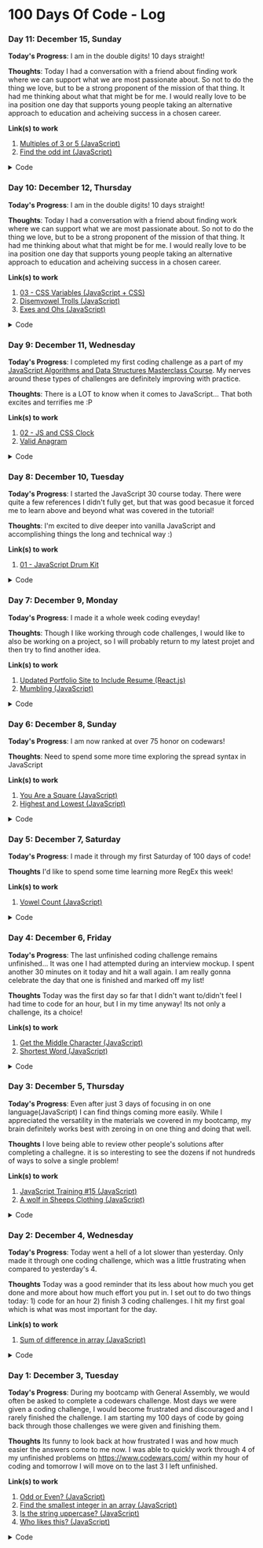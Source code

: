 # 100 Days Of Code - Log

### Day 11: December 15, Sunday

**Today's Progress**: I am in the double digits! 10 days straight!

**Thoughts**: Today I had a conversation with a friend about finding work where we can support what we are most passionate about. So not to do the thing we love, but to be a strong proponent of the mission of that thing. It had me thinking about what that might be for me. I would really love to be ina position one day that supports young people taking an alternative approach to education and acheiving success in a chosen career. 

**Link(s) to work**
1. [Multiples of 3 or 5 (JavaScript)](https://www.codewars.com/kata/multiples-of-3-or-5/javascript)
2. [Find the odd int (JavaScript)](https://www.codewars.com/kata/find-the-odd-int/javascript)
<details><summary>Code</summary>
<p> 1

```javascript
function solution(number) {
  let total = 0;
  for (let i = number-1; i >= 0; i--){
    if (i % 3 == 0 || i % 5 == 0) {
      total += i
    }
  } return total
}
```

</p>
<p> 2

```javascript
function findOdd(A) {
  let counter = {}
  for (let integer of A) {
    if (counter[integer]) {
      counter[integer] += 1;
    } else {
      counter[integer] = 1;
    }
  }
  for (let num in counter) {
    if (counter[num] % 2 === 1)
      return parseInt(num)
  }
}
```

</p>
</details>

### Day 10: December 12, Thursday

**Today's Progress**: I am in the double digits! 10 days straight!

**Thoughts**: Today I had a conversation with a friend about finding work where we can support what we are most passionate about. So not to do the thing we love, but to be a strong proponent of the mission of that thing. It had me thinking about what that might be for me. I would really love to be ina position one day that supports young people taking an alternative approach to education and acheiving success in a chosen career. 

**Link(s) to work**
1. [03 - CSS Variables (JavaScript + CSS)](https://github.com/bonniepeters/JavaScript30)
2. [Disemvowel Trolls (JavaScript)](https://www.codewars.com/kata/disemvowel-trolls/javascript)
3. [Exes and Ohs (JavaScript)](https://www.codewars.com/kata/55908aad6620c066bc00002a/solutions/javascript)
<details><summary>Code</summary>
<p> 1

```javascript
const inputs = document.querySelectorAll(".controls input");
function handleUpdate() {
  const suffix = this.dataset.sizing || "";
  document.documentElement.style.setProperty(`--${this.name}`,
 this.value + suffix)
}
inputs.forEach(input => input.addEventListener('change', 
handleUpdate));
inputs.forEach(input => input.addEventListener('mousemove', 
handleUpdate));
```

</p>
<p> 2

```javascript
function disemvowel(str) {
  return str.replace(/[aeiou]/gi, '');
}
```

</p>
<p> 3

```javascript
function XO(str) {
  let xCount = 0
  let oCount = 0
  for (let char of str) {
    if (char.toLowerCase() == 'x') {
      xCount += 1;
    }
    else if (char.toLowerCase() == 'o') {
      oCount += 1;   
    }
  } return (xCount == oCount)
}
```

</p>
</details>

### Day 9: December 11, Wednesday

**Today's Progress**: I completed my first coding challenge as a part of my [JavaScript Algorithms and Data Structures Masterclass Course](https://www.udemy.com/course/js-algorithms-and-data-structures-masterclass). My nerves around these types of challenges are definitely improving with practice.

**Thoughts**: There is a LOT to know when it comes to JavaScript... That both excites and terrifies me :P

**Link(s) to work**
1. [02 - JS and CSS Clock](https://github.com/bonniepeters/JavaScript30)
2. [Valid Anagram](https://www.udemy.com/course/js-algorithms-and-data-structures-masterclass/learn/quiz/4410604#overview)
<details><summary>Code</summary>
<p> 1

```javascript
const secondHand = document.querySelector('.second-hand');
const minuteHand = document.querySelector('.minute-hand');
const hourHand = document.querySelector('.hour-hand');  

function setDate() {
  const now = new Date();

  const seconds = now.getSeconds();
  const secondsDegrees = ((seconds / 60) * 360) + 90;
  secondHand.style.transform = `rotate(${secondsDegrees}deg)`
  
  const minutes = now.getMinutes();
  const minutesDegrees = ((minutes / 60) * 360) + 90;
  minuteHand.style.transform = `rotate(${minutesDegrees}deg)`

  const hours = now.getHours();
  const hoursDegrees = ((hours / 60) * 360) + 90;
  hourHand.style.transform = `rotate(${hoursDegrees}deg)`

}
setInterval(setDate, 1000);
```

</p>
<p> 2

```javascript
function validAnagram(str1, str2) {
  if (str1.length !== str2.length) {
    return false
  } else {
    let sorted1 = str1.split("").sort().join("");
    let sorted2 = str2.split("").sort().join("");
    return (sorted1 !== sorted2 ? false : true);
  }
}
```

</p>
</details>

### Day 8: December 10, Tuesday

**Today's Progress**: I started the JavaScript 30 course today. There were quite a few references I didn't fully get, but that was good becasue it forced me to learn above and beyond what was covered in the tutorial!

**Thoughts**: I'm excited to dive deeper into vanilla JavaScript and accomplishing things the long and technical way :)

**Link(s) to work**
1. [01 - JavaScript Drum Kit](https://github.com/bonniepeters/JavaScript30)

<details><summary>Code</summary>
<p>

```javascript
  function removeTransition(e) {
    if (e.propertyName !== 'transform') return;
    e.target.classList.remove('playing');
  }

  function playSound(e) {
    const audio = document.querySelector(`audio[data-key="${e.keyCode}"]`);
    const key = document.querySelector(`div[data-key="${e.keyCode}"]`);
    if (!audio) return;

    key.classList.add('playing');
    audio.currentTime = 0;
    audio.play();
  }

  const keys = Array.from(document.querySelectorAll('.key'));
  keys.forEach(key => key.addEventListener('transitionend', removeTransition));
  window.addEventListener('keydown', playSound);
```

</p>
</details>

### Day 7: December 9, Monday

**Today's Progress**: I made it a whole week coding eveyday!

**Thoughts**: Though I like working through code challenges, I would like to also be working on a project, so I will probably return to my latest projet and then try to find another idea.

**Link(s) to work**
1. [Updated Portfolio Site to Include Resume (React.js)](https://github.com/bonniepeters/bonniepeters)
2. [Mumbling (JavaScript)](https://www.codewars.com/kata/mumbling/javascript)

<details><summary>Code</summary>
<p> 1

```
<a className="nav-link" href={process.env.PUBLIC_URL + "/Resume.pdf"} target="_blank">Resume</a>
```

</p>
<p> 2

```javascript
function accum(s) {
  s = s.split("");
  repeatArr = [];
  for (let i = 0; i < s.length; i++) {
    repeatArr.push(s[i].repeat(i + 1).toLowerCase() + "-");
  }
  let capitalizeArr = [];
  for (let x = 0; x < repeatArr.length; x++) {
    capitalizeArr.push(
      repeatArr[x].charAt(0).toUpperCase() + repeatArr[x].slice(1)
    );
  }
  newStr = capitalizeArr.join("");
  return newStr.substring(0, newStr.length - 1);
}
```

</p>
</details>

### Day 6: December 8, Sunday

**Today's Progress**: I am now ranked at over 75 honor on codewars!

**Thoughts**: Need to spend some more time exploring the spread syntax in JavaScript

**Link(s) to work**
1. [You Are a Square (JavaScript)](https://www.codewars.com/kata/54c27a33fb7da0db0100040e)
2. [Highest and Lowest (JavaScript)](https://www.codewars.com/kata/554b4ac871d6813a03000035)

<details><summary>Code</summary>
<p> 1

```javascript
var isSquare = function(n){
  return Math.sqrt(n) % 1 === 0;
}
```

</p>
<p> 2

```javascript
function highAndLow(numbers){
    let arr = numbers.split(" ")
    return `${(Math.max(...arr))} ${(Math.min(...arr))}`
}
```

</p>
</details>

### Day 5: December 7, Saturday

**Today's Progress**: I made it through my first Saturday of 100 days of code!

**Thoughts** I'd like to spend some time learning more RegEx this week!

**Link(s) to work**
1. [Vowel Count (JavaScript)](https://www.codewars.com/kata/vowel-count/javascript)

<details><summary>Code</summary>
<p>

```javascript
function getCount(str) {
    return (str.match(/[aeiou]/gi) || []).length;
}
```

</p>
</details>

### Day 4: December 6, Friday

**Today's Progress**: The last unfinished coding challenge remains unfinished... It was one I had attempted during an interview mockup. I spent another 30 minutes on it today and hit a wall again. I am really gonna celebrate the day that one is finished and marked off my list!

**Thoughts** Today was the first day so far that I didn't want to/didn't feel I had time to code for an hour, but I in my time anyway! Its not only a challenge, its a choice!

**Link(s) to work**
1. [Get the Middle Character (JavaScript)](https://www.codewars.com/kata/get-the-middle-character/javascript)
2. [Shortest Word (JavaScript)](https://www.codewars.com/kata/shortest-word/javascript)

<details><summary>Code</summary>
<p> 1

```javascript
function getMiddle(s)
{
    let middlePosition = Math.floor(s.length / 2)
    if (s.length % 2 == 0) {
        return `${s[middlePosition - 1]}${s[middlePosition]}`
    } else {
        return `${s[middlePosition]}`
    }
}
```

</p>
<p> 2

```javascript
function findShort(s) {
    let wordArr = s.split(" ")
    let shortestWordCount = wordArr[0].length
    for (let i = 1; i < wordArr.length; i++){
        if (wordArr[i].length < shortestWordCount) {
            shortestWordCount = wordArr[i].length
        }
    } return shortestWordCount
}
```

</p>
</details>

### Day 3: December 5, Thursday

**Today's Progress**: Even after just 3 days of focusing in on one language(JavaScript) I can find things coming more easily. While I appreciated the versatility in the materials we covered in my bootcamp, my brain definitely works best with zeroing in on one thing and doing that well.

**Thoughts** I love being able to review other people's solutions after completing a challegne. it is so interesting to see the dozens if not hundreds of ways to solve a single problem!

**Link(s) to work**
1. [JavaScript Training #15 (JavaScript)](https://www.codewars.com/kata/training-js-number-15-methods-of-number-object-tofixed-toexponential-and-toprecision/javascript)
2. [A wolf in Sheeps Clothing (JavaScript)](https://www.codewars.com/kata/a-wolf-in-sheeps-clothing/javascript)

<details><summary>Code</summary>
<p> 1

```javascript
function howManySmaller(arr,n){
    arr = arr.map(num => parseFloat(num.toFixed(2)))
    arr = arr.filter(num => num < n)
    return arr.length;
}
```

</p>
<p> 2

```javascript
function warnTheSheep(queue) {
    queue = queue.reverse()
    if (queue[0] == "wolf") {
        return `Pls go away and stop eating my sheep`
    } else {
        return `Oi! Sheep number ${queue.indexOf("wolf")}! You are about to be eaten by a wolf!`
    }
}
```

</p>
</details>

### Day 2: December 4, Wednesday

**Today's Progress**: Today went a hell of a lot slower than yesterday. Only made it through one coding challenge, which was a little frustrating when compared to yesterday's 4.

**Thoughts** Today was a good reminder that its less about how much you get done and more about how much effort you put in. I set out to do two things today: 1) code for an hour 2) finish 3 coding challenges. I hit my first goal which is what was most important for the day.

**Link(s) to work**
1. [Sum of difference in array (JavaScript)](https://www.codewars.com/kata/sum-of-differences-in-array/javascript)

<details><summary>Code</summary>
<p>

```javascript
function sumOfDifferences(arr) {
    if (arr.length <= 1) {
      return 0;
    } else {
      arr = arr.sort(function(a, b) {
        return b - a;
      });
      let difference;
      let differenceArr = [];
        for (let i = 0; i < arr.length-1; i++) {
            difference = arr[i] - arr[i + 1];
            differenceArr.push(difference);
        } let sum = 0;
        for (let j = 0; j <= differenceArr.length-1; j++) {
            sum += differenceArr[j];
        } return sum
    }
  }
```

</p>
</details>

### Day 1: December 3, Tuesday

**Today's Progress**: During my bootcamp with General Assembly, we would often be asked to complete a codewars challenge. Most days we were given a coding challenge, I would become frustrated and discouraged and I rarely finished the challenge. I am starting my 100 days of code by going back through those challenges we were given and finishing them.

**Thoughts** Its funny to look back at how frustrated I was and how much easier the answers come to me now. I was able to quickly work through 4 of my unfinished problems on https://www.codewars.com/ within my hour of coding and tomorrow I will move on to the last 3 I left unfinished.

**Link(s) to work**
1. [Odd or Even? (JavaScript)](https://www.codewars.com/kata/odd-or-even/javascript)
2. [Find the smallest integer in an array (JavaScript)](https://www.codewars.com/kata/find-the-smallest-integer-in-the-array/javascript)
3. [Is the string uppercase? (JavaScript)](https://www.codewars.com/kata/is-the-string-uppercase/javascript)
4. [Who likes this? (JavaScript)](https://www.codewars.com/kata/who-likes-it/javascript)

<details><summary>Code</summary>
<p> 1

```javascript
function oddOrEven(array) {
    let sum = 0;
    for (let i = 0; i < array.length; i++) {
        sum += array[i]
    }
    if (sum % 2 == 0) {
        return "even"
    } else {
        return "odd"
    }
}
```

</p>
<p> 2

```javascript
class SmallestIntegerFinder {
    findSmallestInt(args) {
        let smallestInt = args[0]
        for (let i = 0; i < args.length; i++) {
            if (args[i] < smallestInt) {
                smallestInt = args[i]
            }
        }
        return smallestInt
    }
}
```

</p>
<p> 3

```javascript
String.prototype.isUpperCase = function() {
  return this.valueOf().toUpperCase() === this.valueOf();
}
```

</p>
<p> 4

```javascript
function likes(names) {
    if (names.length == 0) {
        return `no one likes this`
    } else if (names.length == 1) {
        return `${names[0]} likes this`
    } else if (names.length == 2) {
        return `${names[0]} and ${names[1]} like this`
    } else if (names.length == 3) {
        return `${names[0]}, ${names[1]} and ${names[2]} like this`
    } else {
        return `${names[0]}, ${names[1]} and ${names.length -2} others like this`
    }
}
```

</p>
</details>
